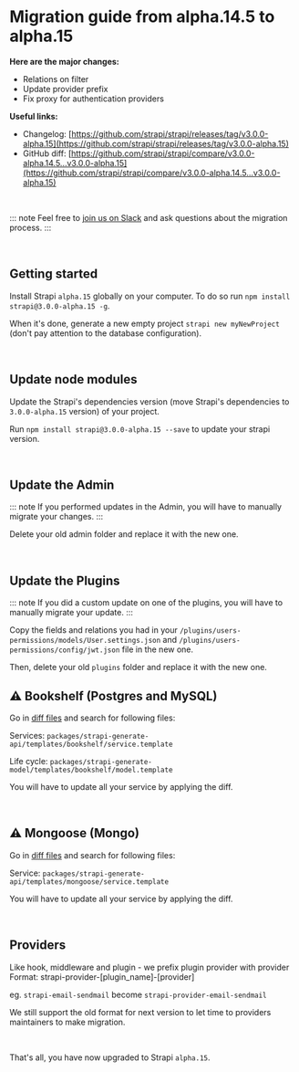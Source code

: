 # Migration guide from alpha.14.5 to alpha.15

**Here are the major changes:**

- Relations on filter
- Update provider prefix
- Fix proxy for authentication providers

**Useful links:**

- Changelog: [https://github.com/strapi/strapi/releases/tag/v3.0.0-alpha.15](https://github.com/strapi/strapi/releases/tag/v3.0.0-alpha.15)
- GitHub diff: [https://github.com/strapi/strapi/compare/v3.0.0-alpha.14.5...v3.0.0-alpha.15](https://github.com/strapi/strapi/compare/v3.0.0-alpha.14.5...v3.0.0-alpha.15)

<br>

::: note
Feel free to [join us on Slack](http://slack.strapi.io) and ask questions about the migration process.
:::

<br>

## Getting started

Install Strapi `alpha.15` globally on your computer. To do so run `npm install strapi@3.0.0-alpha.15 -g`.

When it's done, generate a new empty project `strapi new myNewProject` (don't pay attention to the database configuration).

<br>

## Update node modules

Update the Strapi's dependencies version (move Strapi's dependencies to `3.0.0-alpha.15` version) of your project.

Run `npm install strapi@3.0.0-alpha.15 --save` to update your strapi version.

<br>

## Update the Admin

::: note
If you performed updates in the Admin, you will have to manually migrate your changes.
:::

Delete your old admin folder and replace it with the new one.

<br>

## Update the Plugins

::: note
If you did a custom update on one of the plugins, you will have to manually migrate your update.
:::

Copy the fields and relations you had in your `/plugins/users-permissions/models/User.settings.json` and `/plugins/users-permissions/config/jwt.json` file in the new one.

Then, delete your old `plugins` folder and replace it with the new one.

## ⚠️ Bookshelf (Postgres and MySQL)

Go in [diff files](https://github.com/strapi/strapi/compare/v3.0.0-alpha.14.5...v3.0.0-alpha.15) and search for following files:

Services: `packages/strapi-generate-api/templates/bookshelf/service.template`

Life cycle: `packages/strapi-generate-model/templates/bookshelf/model.template`

You will have to update all your service by applying the diff.

<br>

## ⚠️ Mongoose (Mongo)

Go in [diff files](https://github.com/strapi/strapi/compare/v3.0.0-alpha.14.5...v3.0.0-alpha.15) and search for following files:

Service: `packages/strapi-generate-api/templates/mongoose/service.template`

You will have to update all your service by applying the diff.

<br>

## Providers

Like hook, middleware and plugin - we prefix plugin provider with provider
Format: strapi-provider-[plugin_name]-[provider]

eg. `strapi-email-sendmail` become `strapi-provider-email-sendmail`

We still support the old format for next version to let time to providers maintainers to make migration.

<br>

That's all, you have now upgraded to Strapi `alpha.15`.
